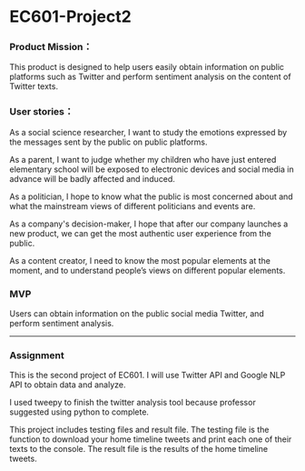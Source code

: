 # EC601-Project2
### Product Mission：

This product is designed to help users easily obtain information on public platforms such as Twitter and perform sentiment analysis on the content of Twitter texts.

### User stories：

As a social science researcher, I want to study the emotions expressed by the messages sent by the public on public platforms.

As a parent, I want to judge whether my children who have just entered elementary school will be exposed to electronic devices and social media in advance will be badly affected and induced.

As a politician, I hope to know what the public is most concerned about and what the mainstream views of different politicians and events are.

As a company's decision-maker, I hope that after our company launches a new product, we can get the most authentic user experience from the public.

As a content creator, I need to know the most popular elements at the moment, and to understand people’s views on different popular elements.

### MVP

Users can obtain information on the public social media Twitter, and perform sentiment analysis.

***
### Assignment

This is the second project of EC601. I will use Twitter API and Google NLP API to obtain data and analyze.

I used tweepy to finish the twitter analysis tool because professor suggested using python to complete.

This project includes testing files and result file. The testing file is the function to download your home timeline tweets and print each one of their texts to the console. The result file is the results of the home timeline tweets.

